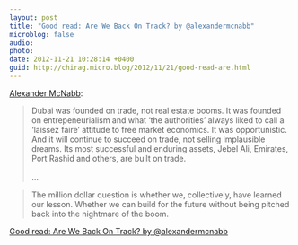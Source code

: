 ```yaml
---
layout: post
title: "Good read: Are We Back On Track? by @alexandermcnabb"
microblog: false
audio: 
photo: 
date: 2012-11-21 10:28:14 +0400
guid: http://chirag.micro.blog/2012/11/21/good-read-are.html
---
```

<p><a href="http://fakeplasticsouks.blogspot.com/2012/11/are-we-back-on-track.html" target="_blank">Alexander McNabb</a>:</p>
<blockquote>Dubai was founded on trade, not real estate booms. It was founded on entrepeneurialism and what ‘the authorities’ always liked to call a ‘laissez faire’ attitude to free market economics. It was opportunistic. And it will continue to succeed on trade, not selling implausible dreams. Its most successful and enduring assets, Jebel Ali, Emirates, Port Rashid and others, are built on trade. <br><br>…</blockquote>
<blockquote>The million dollar question is whether we, collectively, have learned our lesson. Whether we can build for the future without being pitched back into the nightmare of the boom.</blockquote>
<p><a href="http://fakeplasticsouks.blogspot.com/2012/11/are-we-back-on-track.html" target="_blank">Good read: Are We Back On Track? by @alexandermcnabb</a></p>
